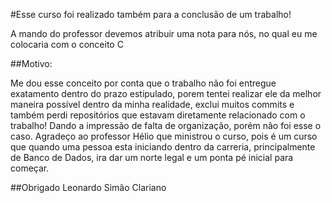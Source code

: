 #Esse curso foi realizado também para a conclusão de um trabalho!

A mando do professor devemos atribuir uma nota para nós, no qual eu me colocaria com o conceito C

##Motivo:

Me dou esse conceito por conta que o trabalho não foi entregue exatamento dentro do prazo estipulado, porem
tentei realizar ele da melhor maneira possível dentro da minha realidade, exclui muitos commits e também perdi repositórios que estavam diretamente relacionado com o trabalho! Dando a impressão de falta de organização, porém não foi esse o caso. Agradeço ao professor Hélio que ministrou o curso, pois é um curso que quando uma pessoa esta iniciando dentro da carreria, principalmente de Banco de Dados, ira dar um norte legal e um ponta pé inicial para começar.

##Obrigado
Leonardo Simão Clariano